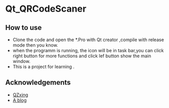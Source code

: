 # Qt_QRCodeScaner
## How to use
* Clone the code and open the *.Pro with Qt creator ,compile with release mode then you know. 
* when the programm is running, the icon will be in task bar,you can click right button for more functions and click lef button show the main window.
* This is a project for learning .
## Acknowledgements
*  [QZxing](https://github.com/ftylitak/qzxing/tree/v3.3.0 "QZxing")
*  [A blog](https://zhuanlan.zhihu.com/p/212230990 "Qt shotScreen")
